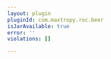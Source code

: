 ```yaml
---
layout: plugin
pluginId: com.maxtropy.roc.beer
isJarAvailable: true
error: ''
violations: []

---
```

